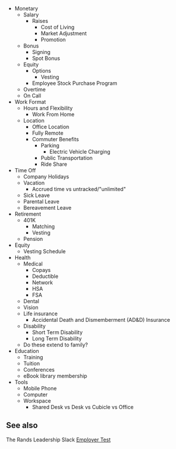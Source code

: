- Monetary
  - Salary
    - Raises
      - Cost of Living
      - Market Adjustment
      - Promotion
  - Bonus
    - Signing
    - Spot Bonus
  - Equity
    - Options
      - Vesting
    - Employee Stock Purchase Program
  - Overtime
  - On Call
- Work Format
  - Hours and Flexibility
    - Work From Home
  - Location
    - Office Location
    - Fully Remote
    - Commuter Benefits
      - Parking
        - Electric Vehicle Charging
      - Public Transportation
      - Ride Share
- Time Off
  - Company Holidays
  - Vacation
    - Accrued time vs untracked/"unlimited"
  - Sick Leave
  - Parental Leave
  - Bereavement Leave
- Retirement
  - 401K
    - Matching
    - Vesting
  - Pension
- Equity
  - Vesting Schedule
- Health
  - Medical
    - Copays
    - Deductible
    - Network
    - HSA
    - FSA
  - Dental
  - Vision
  - Life insurance
    - Accidental Death and Dismemberment (AD&D) Insurance
  - Disability
    - Short Term Disability
    - Long Term Disability
  - Do these extend to family?
- Education
  - Training
  - Tuition
  - Conferences
  - eBook library membership
- Tools
  - Mobile Phone
  - Computer
  - Workspace
    - Shared Desk vs Desk vs Cubicle vs Office

## See also

The Rands Leadership Slack [Employer Test](https://github.com/randsleadershipslack/employer-test)

